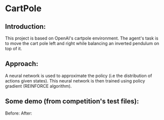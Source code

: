 # CartPole
## Introduction:
This project is based on OpenAI's cartpole environment.
The agent's task is to move the cart pole left and right while balancing an inverted pendulum on top of it.
## Approach:
A neural network is used to approximate the policy (i.e the distribution of actions given states). This neural network is then trained using policy gradient (REINFORCE algorithm).
## Some demo (from competition's test files):
Before:
After:
